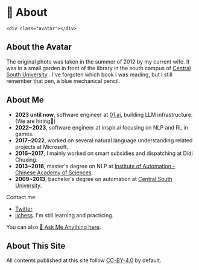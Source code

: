 # 👋 About

```@raw html
<div class="avatar"></div>
```

## About the Avatar

The original photo was taken in the summer of 2012 by my current wife. It was in a small garden in front of the library in the south campus of [Central South University](https://en.csu.edu.cn/) . I've forgoten which book I was reading, but I still remember that pen, a blue mechanical pencil.

## About Me

- **2023 until now**, software engineer at [01.ai](https://01.ai/), building LLM infrastructure. (We are hiring🤗)
- **2022~2023**, software engineer at inspir.ai focusing on NLP and RL in games.
- **2017~2022**, worked on several natural language understanding related projects at Microsoft.
- **2016~2017**, I mainly worked on smart subsidies and dispatching at Didi Chuxing.
- **2013~2016**, master's degree on NLP at [Institute of Automation - Chinese Academy of Sciences](http://english.ia.cas.cn/).
- **2009~2013**, bachelor's degree on automation at [Central South University](https://en.csu.edu.cn/).

Contact me:

- [Twitter](https://twitter.com/TianJun1991)
- [lichess](https://lichess.org/@/Jun_Tian). I'm still learning and practicing.

You can also [🙋 Ask Me Anything here](/AMA).

## About This Site

All contents published at this site follow [CC-BY-4.0](https://creativecommons.org/licenses/by/4.0/) by default.

